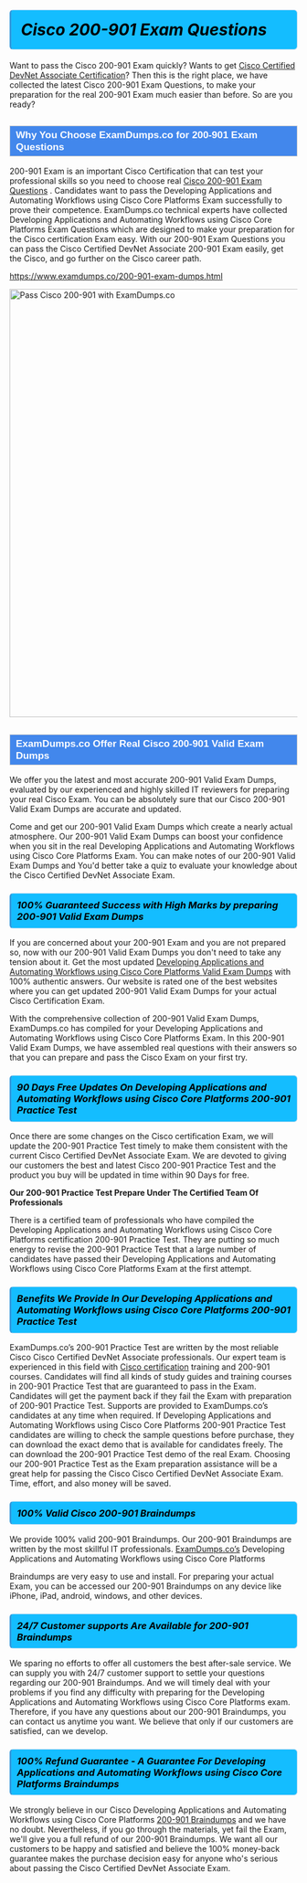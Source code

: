 <h1>                <strong><span style="display: block; color: #000000; background: #14BDFF; border: 0.5px solid #AED6F1; border-left: 3px solid #3498DB; padding: .6em; border-radius: 6px;">                     <em>Cisco 200-901 <span class="exam_variation">Exam Questions</span> </em>                </span></strong>            </h1>                        <p>Want to pass the Cisco 200-901 Exam quickly? Wants to get <a href="https://www.examdumps.co/cisco-certified-devnet-associate-exam-dumps.html">Cisco Certified DevNet Associate Certification</a>?  Then this is the right place, we have collected the             latest Cisco 200-901 <span class="exam_variation">Exam Questions</span>, to make your preparation for the real 200-901 Exam much easier than before. So are you ready?</p>                        <h2 style="background: #4287ec; border: 1px solid #cccccc; padding: 5px 10px;">                <span style="color: #ffffff;">                    <span style="font-size: 11pt;">                        <span style="line-height: normal;">                            <span style="font-family: Calibri,sans-serif;">                                <strong>                                    <span style="font-size: 13.0pt;">Why You Choose ExamDumps.co for 200-901 <span class="exam_variation">Exam Questions</span></span>                                </strong>                            </span>                        </span>                    </span>                </span>            </h2>                        <p>200-901 Exam is an important Cisco Certification that can test your professional skills so you need to choose real <a href="https://www.examdumps.co/200-901-exam-dumps.html">Cisco 200-901 <span class="exam_variation">Exam Questions</span></a> .             Candidates want to pass the Developing Applications and Automating Workflows using Cisco Core Platforms Exam successfully to prove their competence. ExamDumps.co technical experts             have collected Developing Applications and Automating Workflows using Cisco Core Platforms <span class="exam_variation">Exam Questions</span> which are designed to make your preparation for the Cisco certification Exam easy. With our             200-901 <span class="exam_variation">Exam Questions</span> you can pass the Cisco Certified DevNet Associate 200-901 Exam easily, get the Cisco, and go further on the Cisco career path.</p>                        <p><a href="https://www.examdumps.co/200-901-exam-dumps.html">https://www.examdumps.co/200-901-exam-dumps.html</a></p>                        <p><a href="https://www.examdumps.co/"><img src="https://www.examdumps.co//images/banners/big-sale-20-percent-discount-offer-examdumps.jpg" class="postImage" alt="Pass Cisco 200-901 with ExamDumps.co" width="750"></a></p>                            <h2 style="background: #4287ec; border: 1px solid #cccccc; padding: 5px 10px;">                <span style="color: #ffffff;">                    <span style="font-size: 11pt;">                        <span style="line-height: normal;">                            <span style="font-family: Calibri,sans-serif;">                                <strong>                                    <span style="font-size: 13.0pt;">ExamDumps.co Offer Real Cisco 200-901 <span class="exam_variation2">Valid Exam Dumps</span></span>                                </strong>                            </span>                        </span>                    </span>                </span>            </h2>                        <p>We offer you the latest and most accurate 200-901 <span class="exam_variation2">Valid Exam Dumps</span>, evaluated by our experienced and highly skilled IT reviewers for preparing your             real Cisco Exam. You can be absolutely sure that our Cisco 200-901 <span class="exam_variation2">Valid Exam Dumps</span> are accurate and updated.</p>                        <p>Come and get our 200-901 <span class="exam_variation2">Valid Exam Dumps</span> which create a nearly actual atmosphere. Our 200-901 <span class="exam_variation2">Valid Exam Dumps</span> can boost your confidence when you sit             in the real Developing Applications and Automating Workflows using Cisco Core Platforms Exam. You can make notes of our 200-901 <span class="exam_variation2">Valid Exam Dumps</span> and You'd better take a quiz to evaluate             your knowledge about the Cisco Certified DevNet Associate Exam.</p>                        <h3>                <strong>                    <span style="display: block; color: #000000; background: #14BDFF; border: 0.5px solid #AED6F1; border-left: 3px solid #3498DB; padding: .6em; border-radius: 6px;">                        <em>100% Guaranteed Success with High Marks by preparing 200-901 <span class="exam_variation2">Valid Exam Dumps</span></em>                    </span>                </strong>            </h3>                        <p>If you are concerned about your 200-901 Exam and you are not prepared so, now with our 200-901 <span class="exam_variation2">Valid Exam Dumps</span> you don't need to take any tension about it.            Get the most updated <a href="https://www.examdumps.co/200-901-exam-dumps.html">Developing Applications and Automating Workflows using Cisco Core Platforms <span class="exam_variation2">Valid Exam Dumps</span></a> with 100% authentic answers. Our website is rated one of the best websites where you can             get updated 200-901 <span class="exam_variation2">Valid Exam Dumps</span> for your actual Cisco Certification Exam.</p>                        <p>With the comprehensive collection of 200-901 <span class="exam_variation2">Valid Exam Dumps</span>, ExamDumps.co has compiled for your Developing Applications and Automating Workflows using Cisco Core Platforms Exam. In this 200-901 <span class="exam_variation2">Valid Exam Dumps</span>,             we have assembled real questions with their answers so that you can prepare and pass the Cisco Exam on your first try.</p>                        <h3>                <strong>                    <span style="display: block; color: #000000; background: #14BDFF; border: 0.5px solid #AED6F1; border-left: 3px solid #3498DB; padding: .6em; border-radius: 6px;">                        <em>90 Days Free Updates On Developing Applications and Automating Workflows using Cisco Core Platforms 200-901 <span class="exam_variation3">Practice Test</span></em>                    </span>                </strong>            </h3>                        <p>Once there are some changes on the Cisco certification Exam, we will update the 200-901 <span class="exam_variation3">Practice Test</span> timely to make them consistent with the current             Cisco Certified DevNet Associate Exam. We are devoted to giving our customers the best and latest Cisco 200-901 <span class="exam_variation3">Practice Test</span> and the product you buy             will be updated in time within 90 Days for free.</p>                        <p><strong>Our 200-901 <span class="exam_variation3">Practice Test</span> Prepare Under The Certified Team Of Professionals</strong></p>                        <p>There is a certified team of professionals who have compiled the Developing Applications and Automating Workflows using Cisco Core Platforms certification             200-901 <span class="exam_variation3">Practice Test</span>. They are putting so much energy to revise the 200-901 <span class="exam_variation3">Practice Test</span> that a large number of candidates have passed             their Developing Applications and Automating Workflows using Cisco Core Platforms Exam  at the first attempt.</p>                        <h3>                <strong>                    <span style="display: block; color: #000000; background: #14BDFF; border: 0.5px solid #AED6F1; border-left: 3px solid #3498DB; padding: .6em; border-radius: 6px;">                        <em>Benefits We Provide In Our Developing Applications and Automating Workflows using Cisco Core Platforms 200-901 <span class="exam_variation3">Practice Test</span></em>                    </span>                </strong>            </h3>                        <p>ExamDumps.co’s 200-901 <span class="exam_variation3">Practice Test</span> are written by the most reliable Cisco Cisco Certified DevNet Associate professionals. Our expert team is experienced in             this field with <a href="https://www.examdumps.co/cisco-exam-dumps.html">Cisco certification</a> training and 200-901 courses. Candidates will find all kinds of study guides and training courses in             200-901 <span class="exam_variation3">Practice Test</span> that are guaranteed to pass in the Exam. Candidates will get the payment back if they fail the Exam with preparation of             200-901 <span class="exam_variation3">Practice Test</span>. Supports are provided to ExamDumps.co’s candidates at any time when required. If Developing Applications and Automating Workflows using Cisco Core Platforms             200-901 <span class="exam_variation3">Practice Test</span> candidates are willing to check the sample questions before purchase, they can download the exact demo that is available             for candidates freely. The can download the 200-901 <span class="exam_variation3">Practice Test</span> demo of the real Exam. Choosing our 200-901 <span class="exam_variation3">Practice Test</span> as the Exam preparation             assistance will be a great help for passing the Cisco Cisco Certified DevNet Associate Exam. Time, effort, and also money will be saved.</p>                        <h3>                <strong>                    <span style="display: block; color: #000000; background: #14BDFF; border: 0.5px solid #AED6F1; border-left: 3px solid #3498DB; padding: .6em; border-radius: 6px;">                        <em>100% Valid Cisco 200-901 <span class="exam_variation4">Braindumps</span></em>                    </span>                </strong>            </h3>                        <p>We provide 100% valid 200-901 <span class="exam_variation4">Braindumps</span>. Our 200-901 <span class="exam_variation4">Braindumps</span> are written by the most skillful IT professionals. <a href="https://www.examdumps.co/">ExamDumps.co’s</a> Developing Applications and Automating Workflows using Cisco Core Platforms</p>            <p> <span class="exam_variation4">Braindumps</span> are very easy to use and install. For preparing your actual Exam, you can be accessed our 200-901 <span class="exam_variation4">Braindumps</span> on any device like iPhone, iPad, android, windows, and other devices.</p>                        <h3>                <strong>                    <span style="display: block; color: #000000; background: #14BDFF; border: 0.5px solid #AED6F1; border-left: 3px solid #3498DB; padding: .6em; border-radius: 6px;">                        <em>24/7 Customer supports Are Available for 200-901 <span class="exam_variation4">Braindumps</span></em>                    </span>                </strong>            </h3>                        <p>We sparing no efforts to offer all customers the best after-sale service. We can supply you with 24/7 customer support to settle your             questions regarding our 200-901 <span class="exam_variation4">Braindumps</span>. And we will timely deal with your problems if you find any difficulty with preparing for the             Developing Applications and Automating Workflows using Cisco Core Platforms exam. Therefore, if you have any questions about our 200-901 <span class="exam_variation4">Braindumps</span>, you can contact us             anytime you want. We believe that only if our customers are satisfied, can we develop.</p>                        <h3>                <strong>                    <span style="display: block; color: #000000; background: #14BDFF; border: 0.5px solid #AED6F1; border-left: 3px solid #3498DB; padding: .6em; border-radius: 6px;">                        <em>100% Refund Guarantee - A Guarantee For Developing Applications and Automating Workflows using Cisco Core Platforms <span class="exam_variation4">Braindumps</span></em>                    </span>                </strong>            </h3>                        <p>We strongly believe in our Cisco Developing Applications and Automating Workflows using Cisco Core Platforms <a href="https://www.examdumps.co/200-901-exam-dumps.html">200-901 <span class="exam_variation4">Braindumps</span></a> and we have no doubt. Nevertheless, if you go through             the materials, yet fail the Exam, we'll give you a full refund of our 200-901 <span class="exam_variation4">Braindumps</span>. We want all our customers to be happy and satisfied and             believe the 100% money-back guarantee makes the purchase decision easy for anyone who's serious about passing the Cisco Certified DevNet Associate Exam.</p>                    

